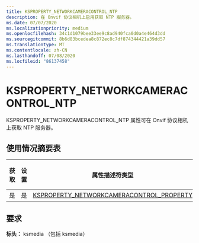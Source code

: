 ```yaml
---
title: KSPROPERTY_NETWORKCAMERACONTROL_NTP
description: 在 Onvif 协议相机上启用获取 NTP 服务器。
ms.date: 07/07/2020
ms.localizationpriority: medium
ms.openlocfilehash: 34c1d1079bee33ee9c8ad940fca0d0a4e464d3dd
ms.sourcegitcommit: 8b6d83bcedea8c872ec8c7df874344421a39dd57
ms.translationtype: MT
ms.contentlocale: zh-CN
ms.lasthandoff: 07/08/2020
ms.locfileid: "86137458"
---
```

# <a name="ksproperty_networkcameracontrol_ntp"></a>KSPROPERTY_NETWORKCAMERACONTROL_NTP

KSPROPERTY_NETWORKCAMERACONTROL_NTP 属性可在 Onvif 协议相机上获取 NTP 服务器。

## <a name="usage-summary-table"></a>使用情况摘要表

| 获取 | 设置 | 属性描述符类型 | 属性值类型 |
|--|--|--|--|
| 是 | 是 | [KSPROPERTY_NETWORKCAMERACONTROL_PROPERTY](https://docs.microsoft.com/windows-hardware/drivers/stream/ne-ksmedia-ksproperty-networkcameracontrol-property) | LONG |

## <a name="requirements"></a>要求

**标头：** ksmedia （包括 ksmedia）
